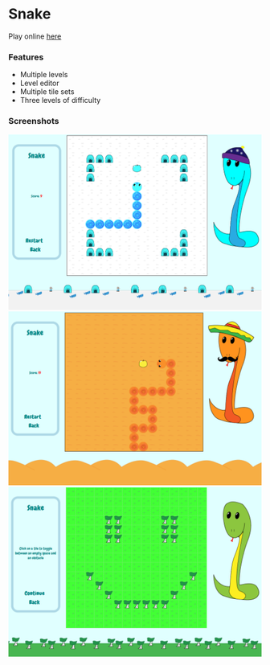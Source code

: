 # Snake

Play online [here](https://nikolamancic.github.io/snake/)

### Features
* Multiple levels
* Level editor
* Multiple tile sets
* Three levels of difficulty

### Screenshots
<img src="https://raw.githubusercontent.com/NikolaMancic/Snake/master/screenshots/shot1.png">
<img src="https://raw.githubusercontent.com/NikolaMancic/Snake/master/screenshots/shot2.png">
<img src="https://raw.githubusercontent.com/NikolaMancic/Snake/master/screenshots/shot3.png">
